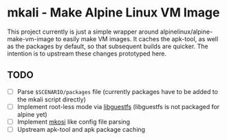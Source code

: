 # mkali - Make Alpine Linux VM Image

This project currently is just a simple wrapper around alpinelinux/alpine-make-vm-image to easily make VM images. It caches the apk-tool, as well as the packages by default, so that subsequent builds are quicker. The intention is to upstream these changes prototyped here.

## TODO

- [ ] Parse `$SCENARIO/packages` file (currently packages have to be added to the mkali script directly)
- [ ] Implement root-less mode via [libguestfs](https://libguestfs.org)
   (libguestfs is not packaged for alpine yet)
- [ ] Implement [mkosi](https://github.com/systemd/mkosi) like config file parsing
- [ ] Upstream apk-tool and apk package caching
